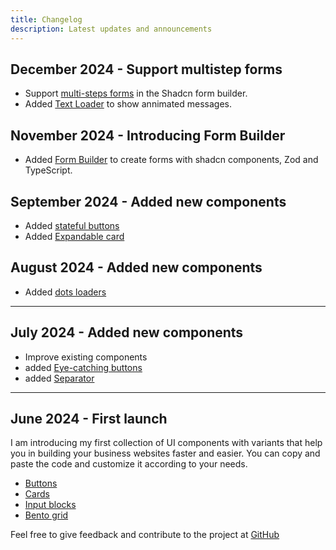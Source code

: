 ```yaml
---
title: Changelog
description: Latest updates and announcements
---
```


## December 2024 - Support multistep forms

- Support [multi-steps forms](/form-builder) in the Shadcn form builder.
- Added [Text Loader](/docs/loader-text) to show annimated messages.

## November 2024 - Introducing Form Builder

- Added [Form Builder](/form-builder) to create forms with shadcn components, Zod and TypeScript.

## September 2024 - Added new components

- Added [stateful buttons](/docs/stateful-buttons)
- Added [Expandable card](/docs/cards-interactive)

## August 2024 - Added new components

- Added [dots loaders](/docs/loader-dots)

---

## July 2024 - Added new components

- Improve existing components
- added [Eye-catching buttons](/docs/eye-catching-buttons)
- added [Separator](/docs/separator)

---

## June 2024 - First launch

I am introducing my first collection of UI components with variants that help you in building your business websites faster and easier. You can copy and paste the code and customize it according to your needs.

- [Buttons](/docs/base-button)
- [Cards](/docs/cards-simple)
- [Input blocks](/docs/inputs)
- [Bento grid](/docs/bento-4)

Feel free to give feedback and contribute to the project at [GitHub](https://github.com/Ali-Hussein-dev/indie-ui)
